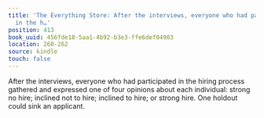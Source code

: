 ```yaml
---
title: 'The Everything Store: After the interviews, everyone who had participated
  in the h…'
position: 413
book_uuid: 456fde18-5aa1-4b92-b3e3-ffe6def04903
location: 260-262
source: kindle
touch: false
---
```


After the interviews, everyone who had participated in the hiring process gathered and expressed one of four opinions about each individual: strong no hire; inclined not to hire; inclined to hire; or strong hire. One holdout could sink an applicant.